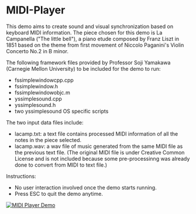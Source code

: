 # MIDI-Player

This demo aims to create sound and visual synchronization based on keyboard MIDI information. The piece chosen for this demo is La Campanella ("The little bell"), a piano etude composed by Franz Liszt in 1851 based on the theme from first movement of Niccolo Paganini's Violin Concerto No.2 in B minor.

The following framework files provided by Professor Soji Yamakawa (Carnegie Mellon University) to be included for the demo to run:
- fssimplewindowcpp.cpp
- fssimplewindow.h
- fssimplewindowobjc.m
- yssimplesound.cpp
- yssimplesound.h
- two yssimplesound OS specific scripts

The two input data files include:
- lacamp.txt: a text file contains processed MIDI information of all the notes in the piece selected.
- lacamp.wav: a wav file of music generated from the same MIDI file as the previous text file. 
(The original MIDI file is under Creative Common License and is not included because some pre-processinng was already done to convert from MIDI to text file.)

Instructions:
- No user interaction involved once the demo starts running.
- Press ESC to quit the demo anytime.

[![MIDI Player Demo](http://img.youtube.com/vi/T0KufTQXD_k/0.jpg)](http://www.youtube.com/watch?v=T0KufTQXD_k "MIDI Player Demo")

